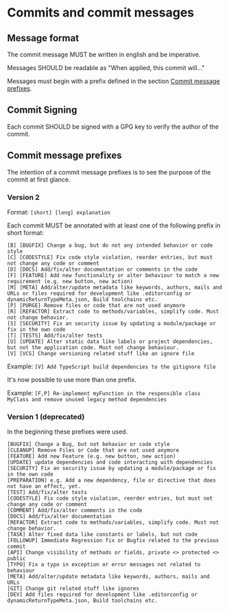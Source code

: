 # Commits and commit messages

## Message format

The commit message MUST be written in english and be imperative.

Messages SHOULD be readable as "When applied, this commit will..."

Messages must begin with a prefix defined in the section [Commit message prefixes](#commit-message-prefixes).

## Commit Signing

Each commit SHOULD be signed with a GPG key to verify the author of the commit.

## Commit message prefixes

The intention of a commit message prefixes is to see the purpose of the commit at first glance.

### Version 2

Format: `[short] [long] explanation`

Each commit MUST be annotated with at least one of the following prefix in short format:

```
[B] [BUGFIX] Change a bug, but do not any intended behavior or code style
[C] [CODESTYLE] Fix code style violation, reorder entries, but must not change any code or comment
[D] [DOCS] Add/fix/alter documentation or comments in the code
[F] [FEATURE] Add new functionality or alter behaviour to match a new requirement (e.g. new button, new action)
[M] [META] Add/alter/update metadata like keywords, authors, mails and URLs or files required for development like .editorconfig or dynamicReturnTypeMeta.json, Build toolchains etc.
[P] [PURGE] Remove files or code that are not used anymore
[R] [REFACTOR] Extract code to methods/variables, simplify code. Must not change behavior.
[S] [SECURITY] Fix an security issue by updating a module/package or fix in the own code
[T] [TESTS] Add/fix/alter tests
[U] [UPDATE] Alter static data like labels or project dependencies, but not the application code. Must not change behaviour.
[V] [VCS] Change versioning related stuff like an ignore file
```

Example: `[V] Add TypeScript build dependencies to the gitignore file`

It's now possible to use more than one prefix.

Example: `[F,P] Re-implement myFunction in the responsible class MyClass and remove unused legacy method dependencies`

### Version 1 (deprecated)

In the beginning these prefixes were used.

```
[BUGFIX] Change a Bug, but not behavior or code style
[CLEANUP] Remove Files or Code that are not used anymore
[FEATURE] Add new Feature (e.g. new button, new action)
[UPDATE] update dependencies and code interacting with dependencies
[SECURITY] Fix an security issue by updating a module/package or fix in the own code
[PREPARATION] e.g. Add a new dependency, file or directive that does not have an effect, yet.
[TEST] Add/fix/alter tests
[CODESTYLE] Fix code style violation, reorder entries, but must not change any code or comment
[COMMENT] Add/fix/alter comments in the code
[DOCS] Add/fix/alter documentation
[REFACTOR] Extract code to methods/variables, simplify code. Must not change behavior.
[TASK] Alter fixed data like constants or labels, but not code
[FOLLOWUP] Immediate Regression fix or Bugfix related to the previous commit
[API] Change visibility of methods or fields, private <> protected <> public
[TYPO] Fix a typo in exception or error messages not related to behaviour
[META] Add/alter/update metadata like keywords, authors, mails and URLs
[GIT] Change git related stuff like ignores
[DEV] Add files required for development like .editorconfig or dynamicReturnTypeMeta.json, Build toolchains etc.
```
